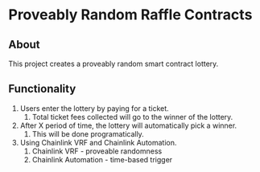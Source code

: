 # Proveably Random Raffle Contracts

## About

This project creates a proveably random smart contract lottery.

## Functionality

1. Users enter the lottery by paying for a ticket.
    1. Total ticket fees collected will go to the winner of the lottery.
2. After X period of time, the lottery will automatically pick a winner.
    1. This will be done programatically.
3. Using Chainlink VRF and Chainlink Automation.
    1. Chainlink VRF - proveable randomness
    2. Chainlink Automation - time-based trigger
